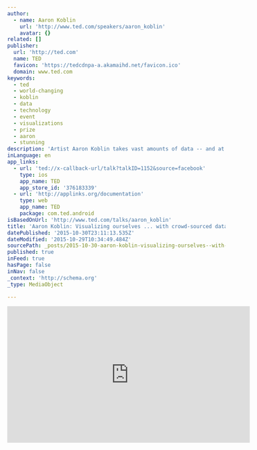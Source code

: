 ```yaml
---
author:
  - name: Aaron Koblin
    url: 'http://www.ted.com/speakers/aaron_koblin'
    avatar: {}
related: []
publisher:
  url: 'http://ted.com'
  name: TED
  favicon: 'https://tedcdnpa-a.akamaihd.net/favicon.ico'
  domain: www.ted.com
keywords:
  - ted
  - world-changing
  - koblin
  - data
  - technology
  - event
  - visualizations
  - prize
  - aaron
  - stunning
description: 'Artist Aaron Koblin takes vast amounts of data -- and at times vast numbers of people -- and weaves them into stunning visualizations. From elegant lines tracing airline flights to landscapes of cell phone data, from a Johnny Cash video assembled from crowd-sourced drawings to the "Wilderness Downtown" video that customizes for the user, his works brilliantly explore how modern technology can make us more human.'
inLanguage: en
app_links:
  - url: 'ted://x-callback-url/talk?talkID=1152&source=facebook'
    type: ios
    app_name: TED
    app_store_id: '376183339'
  - url: 'http://applinks.org/documentation'
    type: web
    app_name: TED
    package: com.ted.android
isBasedOnUrl: 'http://www.ted.com/talks/aaron_koblin'
title: 'Aaron Koblin: Visualizing ourselves ... with crowd-sourced data'
datePublished: '2015-10-30T23:11:13.535Z'
dateModified: '2015-10-29T10:34:49.484Z'
sourcePath: _posts/2015-10-30-aaron-koblin-visualizing-ourselves--with-crowd-sourced-d.md
published: true
inFeed: true
hasPage: false
inNav: false
_context: 'http://schema.org'
_type: MediaObject

---
```

<iframe src="http://cdn.embedly.com/widgets/media.html?src=http%3A%2F%2Fembed-ssl.ted.com%2Ftalks%2Faaron_koblin.html&amp;url=http%3A%2F%2Fwww.ted.com%2Ftalks%2Faaron_koblin&amp;image=http%3A%2F%2Ftedcdnpe-a.akamaihd.net%2Fimages%2Fted%2F1c3f327a456360b2846b9ee8f15788ef99f93dd8_240x180.jpg%3Flang%3Den&amp;key=b7d04c9b404c499eba89ee7072e1c4f7&amp;type=text%2Fhtml&amp;schema=ted" width="560" height="315" scrolling="no" frameborder="0" allowfullscreen="allowfullscreen" style=""></iframe>
